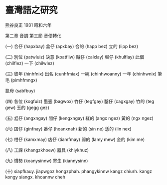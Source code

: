 # 臺灣語之研究

熊谷良正 1931 昭和六年

第二章 音調 第三節 音便轉化

(一)
合仔 (hapxbay) 盒仔 (apxbay)
合的 (happ bez) 立的 (lipp bez)

(二)
別位 (patwluiz) 決意 (koatfliw)
賊仔 (calxlay) 堀仔 (khulflay)
此個 (chilflez) 一下 (chilwlez)

(三)
彼年 (hinhfnix) 出名 (cunhfmiax)
一碗 (chinhwoanny) 一年 (chinhwnix)
筆毛 (pimhfmngx)

虱母 (sabfbuy)

(四)
各位 (kogfuiz) 墨壺 (bagwox)
竹仔 (tegfgay) 鑿仔 (cagxgay)
竹的 (teg gew) 玉的 (gegg gez)

(五)
尪仔 (angxngay) 間仔 (kengxngay)
紅的 (angx ngez) 黃的 (ngx ngez)

(六)
囝仔 (ginfnay) 番仔 (hoanxnah)
新的 (sin ne) 恁的 (lin nex)

(七)
柑仔 (kamxmay) 店仔 (tiamfmay)
弱的 (lamy mew) 金的 (kim me)

(八)
工課 (khangzkhoew) 器具 (khiykhuz)

(九)
慣勢 (koanysinnw) 寄生 (kiannysinn)

(十)
siapfkauy. jiapwgoz
hongzphah. phangykinnw
kangz chiurh. kangz kongy
siangx. khoannw cheh

